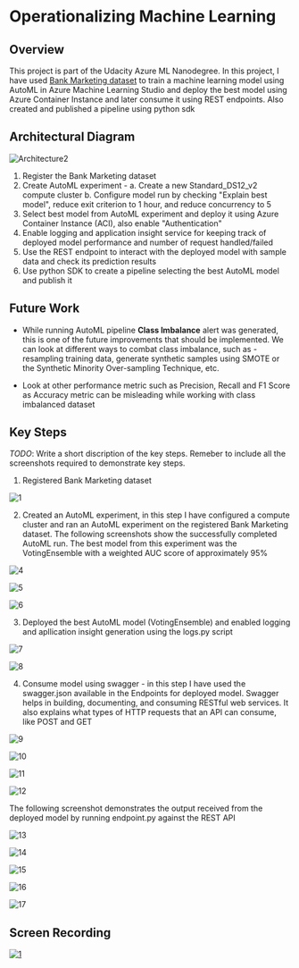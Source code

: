 # Operationalizing Machine Learning

## Overview
This project is part of the Udacity Azure ML Nanodegree.
In this project, I have used [Bank Marketing dataset](https://automlsamplenotebookdata.blob.core.windows.net/automl-sample-notebook-data/bankmarketing_train.csv) to train a machine learning model using AutoML in Azure Machine Learning Studio and deploy the best model using Azure Container Instance and later consume it using REST endpoints. Also created and published a pipeline using python sdk

## Architectural Diagram

![Architecture2](https://user-images.githubusercontent.com/6285945/104144863-fe5ea400-53ea-11eb-9844-a2becbb5d837.JPG)


1. Register the Bank Marketing dataset
2. Create AutoML experiment -
   a. Create a new Standard_DS12_v2 compute cluster
   b. Configure model run by checking "Explain best model", reduce exit criterion to 1 hour, and reduce concurrency to 5
3. Select best model from AutoML experiment and deploy it using Azure Container Instance (ACI), also enable "Authentication"
4. Enable logging and application insight service for keeping track of deployed model performance and number of request handled/failed
5. Use the REST endpoint to interact with the deployed model with sample data and check its prediction results
6. Use python SDK to create a pipeline selecting the best AutoML model and publish it

## Future Work

* While running AutoML pipeline **Class Imbalance** alert was generated, this is one of the future improvements that should be implemented. We can look at different ways to combat class imbalance, such as - resampling training data, generate synthetic samples using SMOTE or the Synthetic Minority Over-sampling Technique, etc.

* Look at other performance metric such as Precision, Recall and F1 Score as Accuracy metric can be misleading while working with class imbalanced dataset 

## Key Steps
*TODO*: Write a short discription of the key steps. Remeber to include all the screenshots required to demonstrate key steps. 

1. Registered Bank Marketing dataset

![1](https://user-images.githubusercontent.com/6285945/104132692-ff6ce280-53a4-11eb-9ce4-94f9d7b0aef9.png)

2. Created an AutoML experiment, in this step I have configured a compute cluster and ran an AutoML experiment on the registered Bank Marketing dataset. The following screenshots show the successfully completed AutoML run. The best model from this experiment was the VotingEnsemble with a weighted AUC score of approximately 95%

![4](https://user-images.githubusercontent.com/6285945/104132695-04ca2d00-53a5-11eb-8be3-a8ea8a7609e7.png)

![5](https://user-images.githubusercontent.com/6285945/104132699-07c51d80-53a5-11eb-8807-e553c9bdea58.png)

![6](https://user-images.githubusercontent.com/6285945/104132700-0ac00e00-53a5-11eb-8a5e-b77afce851de.png)


3. Deployed the best AutoML model (VotingEnsemble) and enabled logging and apllication insight generation using the logs.py script

![7](https://user-images.githubusercontent.com/6285945/104132702-0d226800-53a5-11eb-8b4f-df5db497d03e.png)

![8](https://user-images.githubusercontent.com/6285945/104132705-0f84c200-53a5-11eb-815f-0ca5292a83ef.png)


4. Consume model using swagger - in this step I have used the swagger.json available in the Endpoints for deployed model. Swagger helps in building, documenting, and consuming RESTful web services. It also explains what types of HTTP requests that an API can consume, like POST and GET

![9](https://user-images.githubusercontent.com/6285945/104132706-127fb280-53a5-11eb-9ca8-d42e06a7aa3e.png)

![10](https://user-images.githubusercontent.com/6285945/104132709-157aa300-53a5-11eb-8a1e-adf4f2286cf0.png)

![11](https://user-images.githubusercontent.com/6285945/104132712-18759380-53a5-11eb-8770-0565e6677245.png)

![12](https://user-images.githubusercontent.com/6285945/104132716-1ad7ed80-53a5-11eb-8abd-a172ffc5d3ff.png)

The following screenshot demonstrates the output received from the deployed model by running endpoint.py against the REST API

![13](https://user-images.githubusercontent.com/6285945/104132717-1e6b7480-53a5-11eb-9b80-3c3e802febf4.png)

![14](https://user-images.githubusercontent.com/6285945/104132718-21666500-53a5-11eb-91e1-0dab41272370.png)

![15](https://user-images.githubusercontent.com/6285945/104132720-24615580-53a5-11eb-8725-1cf862efddaf.png)

![16](https://user-images.githubusercontent.com/6285945/104132722-26c3af80-53a5-11eb-8878-bb1234368f3a.png)

![17](https://user-images.githubusercontent.com/6285945/104132725-29bea000-53a5-11eb-9071-bfe2c5db722d.png)




## Screen Recording
[![1](https://user-images.githubusercontent.com/6285945/104132692-ff6ce280-53a4-11eb-9ce4-94f9d7b0aef9.png)](https://youtu.be/GuhpixjSE54)

